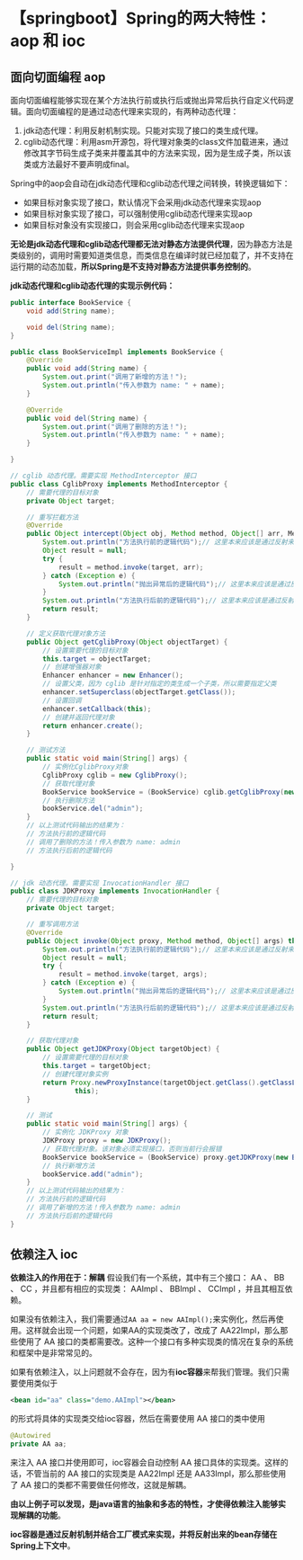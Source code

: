 # 【springboot】Spring的两大特性： aop 和 ioc
## 面向切面编程 aop
面向切面编程能够实现在某个方法执行前或执行后或抛出异常后执行自定义代码逻辑。面向切面编程的是通过动态代理来实现的，有两种动态代理：
1. jdk动态代理：利用反射机制实现。只能对实现了接口的类生成代理。
2. cglib动态代理：利用asm开源包，将代理对象类的class文件加载进来，通过修改其字节码生成子类来并覆盖其中的方法来实现，因为是生成子类，所以该类或方法最好不要声明成final。

Spring中的aop会自动在jdk动态代理和cglib动态代理之间转换，转换逻辑如下：
* 如果目标对象实现了接口，默认情况下会采用jdk动态代理来实现aop
* 如果目标对象实现了接口，可以强制使用cglib动态代理来实现aop
* 如果目标对象没有实现接口，则会采用cglib动态代理来实现aop

**无论是jdk动态代理和cglib动态代理都无法对静态方法提供代理**，因为静态方法是类级别的，调用时需要知道类信息，而类信息在编译时就已经加载了，并不支持在运行期的动态加载，**所以Spring是不支持对静态方法提供事务控制的**。

**jdk动态代理和cglib动态代理的实现示例代码：**
```java
public interface BookService {
	void add(String name);

	void del(String name);
}

public class BookServiceImpl implements BookService {
	@Override
	public void add(String name) {
		System.out.print("调用了新增的方法！");
		System.out.println("传入参数为 name: " + name);
	}

	@Override
	public void del(String name) {
		System.out.print("调用了删除的方法！");
		System.out.println("传入参数为 name: " + name);
	}

}

// cglib 动态代理。需要实现 MethodInterceptor 接口
public class CglibProxy implements MethodInterceptor {
	// 需要代理的目标对象
	private Object target;

	// 重写拦截方法
	@Override
	public Object intercept(Object obj, Method method, Object[] arr, MethodProxy proxy) throws Throwable {
		System.out.println("方法执行前的逻辑代码");// 这里本来应该是通过反射来调用用户定义的方法的。
		Object result = null;
		try {
			result = method.invoke(target, arr);
		} catch (Exception e) {
			System.out.println("抛出异常后的逻辑代码");// 这里本来应该是通过反射来调用用户定义的方法的。
		}
		System.out.println("方法执行后前的逻辑代码");// 这里本来应该是通过反射来调用用户定义的方法的。
		return result;
	}

	// 定义获取代理对象方法
	public Object getCglibProxy(Object objectTarget) {
		// 设置需要代理的目标对象
		this.target = objectTarget;
		// 创建增强器对象
		Enhancer enhancer = new Enhancer();
		// 设置父类，因为 cglib 是针对指定的类生成一个子类，所以需要指定父类
		enhancer.setSuperclass(objectTarget.getClass());
		// 设置回调
		enhancer.setCallback(this);
		// 创建并返回代理对象
		return enhancer.create();
	}

	// 测试方法
	public static void main(String[] args) {
		// 实例化CglibProxy对象
		CglibProxy cglib = new CglibProxy();
		// 获取代理对象
		BookService bookService = (BookService) cglib.getCglibProxy(new BookServiceImpl());
		// 执行删除方法
		bookService.del("admin");
	}
    // 以上测试代码输出的结果为：
    // 方法执行前的逻辑代码
    // 调用了删除的方法！传入参数为 name: admin
    // 方法执行后前的逻辑代码

}

// jdk 动态代理。需要实现 InvocationHandler 接口
public class JDKProxy implements InvocationHandler {
	// 需要代理的目标对象
	private Object target;

	// 重写调用方法
	@Override
	public Object invoke(Object proxy, Method method, Object[] args) throws Throwable {
		System.out.println("方法执行前的逻辑代码");// 这里本来应该是通过反射来调用用户定义的方法的。
		Object result = null;
		try {
			result = method.invoke(target, args);
		} catch (Exception e) {
			System.out.println("抛出异常后的逻辑代码");// 这里本来应该是通过反射来调用用户定义的方法的。
		}
		System.out.println("方法执行后前的逻辑代码");// 这里本来应该是通过反射来调用用户定义的方法的。
		return result;
	}

	// 获取代理对象
	public Object getJDKProxy(Object targetObject) {
		// 设置需要代理的目标对象
		this.target = targetObject;
		// 创建代理对象实例
		return Proxy.newProxyInstance(targetObject.getClass().getClassLoader(), targetObject.getClass().getInterfaces(),
				this);
	}

	// 测试
	public static void main(String[] args) {
		// 实例化 JDKProxy 对象
		JDKProxy proxy = new JDKProxy();
		// 获取代理对象。该对象必须实现接口，否则当前行会报错
		BookService bookService = (BookService) proxy.getJDKProxy(new BookServiceImpl());
		// 执行新增方法
		bookService.add("admin");
	}
    // 以上测试代码输出的结果为：
    // 方法执行前的逻辑代码
    // 调用了新增的方法！传入参数为 name: admin
    // 方法执行后前的逻辑代码
}
```

## 依赖注入 ioc
**依赖注入的作用在于：解耦**
假设我们有一个系统，其中有三个接口： AA 、 BB 、 CC ，并且都有相应的实现类： AAImpl 、 BBImpl 、 CCImpl ，并且其相互依赖。

如果没有依赖注入，我们需要通过`AA aa = new AAImpl();`来实例化，然后再使用。这样就会出现一个问题，如果AA的实现类改了，改成了 AA22Impl，那么那些使用了 AA 接口的类都需要改。这种一个接口有多种实现类的情况在复杂的系统和框架中是非常常见的。

如果有依赖注入，以上问题就不会存在，因为有**ioc容器**来帮我们管理。我们只需要使用类似于
```xml
<bean id="aa" class="demo.AAImpl"></bean>
```
的形式将具体的实现类交给ioc容器，然后在需要使用 AA 接口的类中使用
```java
@Autowired
private AA aa;
```
来注入 AA 接口并使用即可，ioc容器会自动控制 AA 接口具体的实现类。这样的话，不管当前的 AA 接口的实现类是 AA22Impl 还是 AA33Impl，那么那些使用了 AA 接口的类都不需要做任何修改，这就是解耦。

**由以上例子可以发现，是java语言的抽象和多态的特性，才使得依赖注入能够实现解耦的功能**。

**ioc容器是通过反射机制并结合工厂模式来实现，并将反射出来的bean存储在Spring上下文中**。
